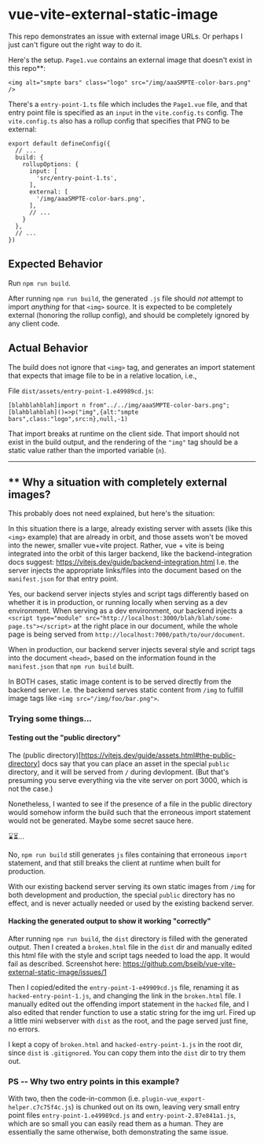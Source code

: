 # vue-vite-external-static-image

This repo demonstrates an issue with external image URLs. Or perhaps I just can't figure out the right way to do it.

Here's the setup. `Page1.vue` contains an external image that doesn't exist in this repo**:

```
<img alt="smpte bars" class="logo" src="/img/aaaSMPTE-color-bars.png" />
```

There's a `entry-point-1.ts` file which includes the `Page1.vue` file, and that entry point file is specified as an
`input` in the `vite.config.ts` config. The `vite.config.ts` also has a rollup config that specifies that PNG to be
external:

```
export default defineConfig({
  // ...
  build: {
    rollupOptions: {
      input: [
        'src/entry-point-1.ts',
      ],
      external: [
        '/img/aaaSMPTE-color-bars.png',
      ],
      // ...
    }
  },
  // ...
})
```

## Expected Behavior

Run `npm run build`.

After running `npm run build`, the generated `.js` file should *not* attempt to import *anything* for that `<img>` source.
It is expected to be completely external (honoring the rollup config), and should be completely ignored by any client code.

## Actual Behavior

The build does not ignore that `<img>` tag, and generates an import statement that expects that image file to be in a relative
location, i.e.,

File `dist/assets/entry-point-1.e49989cd.js`:
```
[blahblahblah]import n from"../../img/aaaSMPTE-color-bars.png";[blahblahblah]()=>p("img",{alt:"smpte bars",class:"logo",src:n},null,-1)
```

That import breaks at runtime on the client side. That import should not exist in the build output, and the rendering of the `"img"`
tag should be a static value rather than the imported variable (`n`).

----

## ** Why a situation with completely external images?

This probably does not need explained, but here's the situation:

In this situation there is a large, already existing server with assets (like this `<img>` example) that are already in orbit,
and those assets won't be moved into the newer, smaller vue+vite project. Rather, vue + vite is being integrated into the orbit
of this larger backend, like the backend-integration docs suggest: https://vitejs.dev/guide/backend-integration.html  I.e. the
server injects the appropriate links/files into the document based on the `manifest.json` for that entry point.

Yes, our backend server injects styles and script tags differently based on whether it is in production, or running locally when
serving as a dev environment. When serving as a dev environment, our backend injects a `<script type="module" src="http://localhost:3000/blah/blah/some-page.ts"></script>`
at the right place in our document, while the whole page is being served from `http://localhost:7000/path/to/our/document`.

When in production, our backend server injects several style and script tags into the document `<head>`, based on the information
found in the `manifest.json` that `npm run build` built.

In BOTH cases, static image content is to be served directly from the backend server. I.e. the backend serves static content from
`/img` to fulfill image tags like `<img src="/img/foo/bar.png">`.

### Trying some things...

#### Testing out the "public directory"

The (public directory)[https://vitejs.dev/guide/assets.html#the-public-directory] docs say that you can place an asset in the
special `public` directory, and it will be served from `/` during devlopment. (But that's presuming you serve everything via
the vite server on port 3000, which is not the case.)

Nonetheless, I wanted to see if the presence of a file in the public directory would somehow inform the build such that the
erroneous import statement would not be generated. Maybe some secret sauce here.

⌛⏳...

No, `npm run build` still generates `js` files containing that erroneous `import` statement, and that still breaks the client
at runtime when built for production.

With our existing backend server serving its own static images from `/img` for both development and production, the special `public`
directory has no effect, and is never actually needed or used by the existing backend server.

#### Hacking the generated output to show it working "correctly"

After running `npm run build`, the `dist` directory is filled with the generated output. Then I created a `broken.html` file
in the `dist` dir and manually edited this html file with the style and script tags needed to load the app. It would fail as described.
Screenshot here: https://github.com/bseib/vue-vite-external-static-image/issues/1

Then I copied/edited the `entry-point-1-e49909cd.js` file, renaming it as `hacked-entry-point-1.js`, and changing the link in the
`broken.html` file. I manually edited out the offending import statement in the `hacked` file, and I also edited that render function
to use a static string for the img url. Fired up a little mini webserver with `dist` as the root, and the page served just fine, no errors.

I kept a copy of `broken.html` and `hacked-entry-point-1.js` in the root dir, since `dist` is `.gitignored`. You can copy them into the
`dist` dir to try them out.

### PS -- Why two entry points in this example?

With two, then the code-in-common (i.e. `plugin-vue_export-helper.c7c75f4c.js`) is chunked out on its own, leaving very small
entry point files `entry-point-1.e49989cd.js` and `entry-point-2.87e841a1.js`, which are so small you can easily read them as
a human. They are essentially the same otherwise, both demonstrating the same issue.
